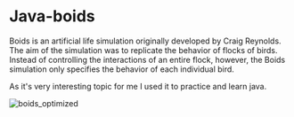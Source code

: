 # Java-boids

Boids is an artificial life simulation originally developed by Craig Reynolds. The aim of the simulation was to replicate the behavior of flocks of birds. Instead of controlling the interactions of an entire flock, however, the Boids simulation only specifies the behavior of each individual bird.

As it's very interesting topic for me I used it to practice and learn java. 

![boids_optimized](https://user-images.githubusercontent.com/111533731/208238784-17097d39-c6db-4314-a282-d43346b9e2ad.gif)
